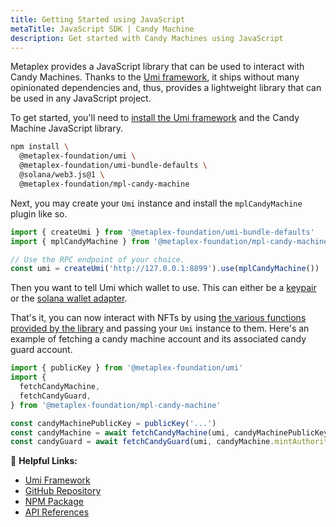```yaml
---
title: Getting Started using JavaScript
metaTitle: JavaScript SDK | Candy Machine
description: Get started with Candy Machines using JavaScript
---
```


Metaplex provides a JavaScript library that can be used to interact with Candy Machines. Thanks to the [Umi framework](https://github.com/metaplex-foundation/umi), it ships without many opinionated dependencies and, thus, provides a lightweight library that can be used in any JavaScript project.

To get started, you'll need to [install the Umi framework](https://github.com/metaplex-foundation/umi/blob/main/docs/installation.md) and the Candy Machine JavaScript library.

```sh
npm install \
  @metaplex-foundation/umi \
  @metaplex-foundation/umi-bundle-defaults \
  @solana/web3.js@1 \
  @metaplex-foundation/mpl-candy-machine
```

Next, you may create your `Umi` instance and install the `mplCandyMachine` plugin like so.

```ts
import { createUmi } from '@metaplex-foundation/umi-bundle-defaults'
import { mplCandyMachine } from '@metaplex-foundation/mpl-candy-machine'

// Use the RPC endpoint of your choice.
const umi = createUmi('http://127.0.0.1:8899').use(mplCandyMachine())
```

Then you want to tell Umi which wallet to use. This can either be a [keypair](/umi/connecting-to-umi#connecting-w-a-secret-key) or the [solana wallet adapter](/umi/connecting-to-umi#connecting-w-wallet-adapter).

That's it, you can now interact with NFTs by using [the various functions provided by the library](https://mpl-candy-machine.typedoc.metaplex.com/) and passing your `Umi` instance to them. Here's an example of fetching a candy machine account and its associated candy guard account.

```ts
import { publicKey } from '@metaplex-foundation/umi'
import {
  fetchCandyMachine,
  fetchCandyGuard,
} from '@metaplex-foundation/mpl-candy-machine'

const candyMachinePublicKey = publicKey('...')
const candyMachine = await fetchCandyMachine(umi, candyMachinePublicKey)
const candyGuard = await fetchCandyGuard(umi, candyMachine.mintAuthority)
```

🔗 **Helpful Links:**

- [Umi Framework](https://github.com/metaplex-foundation/umi)
- [GitHub Repository](https://github.com/metaplex-foundation/mpl-candy-machine)
- [NPM Package](https://www.npmjs.com/package/@metaplex-foundation/mpl-candy-machine)
- [API References](https://mpl-candy-machine.typedoc.metaplex.com/)
